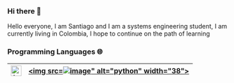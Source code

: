 ### Hi there 👋

<div>
 <p>
Hello everyone, I am Santiago and I am a systems engineering student, I am currently living in Colombia, I hope to continue on the path of learning

### Programming Languages 🌐

| [<img src="![image](https://user-images.githubusercontent.com/71909879/122143600-62144f80-ce17-11eb-8e48-00c2c3eb64a6.png)" alt="java" width="24">](https://www.java.com/es/)  | [<img src=![image](https://user-images.githubusercontent.com/71909879/122143786-c6371380-ce17-11eb-8fd5-420d94a006c9.png)" alt="python" width="38">](https://www.python.org)
|---|---|
